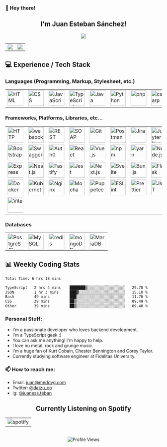 ### 👋 Hey there!

<h2 align="center"> I'm Juan Esteban Sánchez!</h2>
<p align="center">
  <img src="https://github-profile-trophy.vercel.app/?username=datzu712&row=2&column=3&theme=darkhub">
</p>

<table>
  <tr>
    <td valign="top">
        <img src="https://github-readme-stats-fork-liard.vercel.app/api?username=datzu712&theme=radical&show_icons=true&hide_border=false&count_private=true&include_all_commits=true&cache_seconds=1800"></img>
    </td>
    <td valign="top">
        <img src="https://github-readme-streak-stats.herokuapp.com/?user=datzu712&theme=radical&hide_border=false"></img>
    </td>
  </tr>
</table>

## 💻 Experience / Tech Stack

### Languages (Programming, Markup, Stylesheet, etc.)

<table>
	<tr>
		<td><img width="50" src="https://user-images.githubusercontent.com/25181517/192158954-f88b5814-d510-4564-b285-dff7d6400dad.png" alt="HTML" title="HTML"/></td>
		<td><img width="50" src="https://user-images.githubusercontent.com/25181517/183898674-75a4a1b1-f960-4ea9-abcb-637170a00a75.png" alt="CSS" title="CSS"/></td>
		<td><img width="50" src="https://user-images.githubusercontent.com/25181517/117447155-6a868a00-af3d-11eb-9cfe-245df15c9f3f.png" alt="JavaScript" title="JavaScript"/></td>
		<td><img width="50" src="https://user-images.githubusercontent.com/25181517/183890598-19a0ac2d-e88a-4005-a8df-1ee36782fde1.png" alt="TypeScript" title="TypeScript"/></td>
		<td><img width="50" src="https://user-images.githubusercontent.com/25181517/117201156-9a724800-adec-11eb-9a9d-3cd0f67da4bc.png" alt="Java" title="Java"/></td>
		<td><img width="50" src="https://user-images.githubusercontent.com/25181517/183423507-c056a6f9-1ba8-4312-a350-19bcbc5a8697.png" alt="Python" title="Python"/></td>
		<td><img width="50" src="https://user-images.githubusercontent.com/25181517/183570228-6a040b9f-3ddf-47a2-a201-743121dac664.png" alt="php" title="php"/></td>
		<td><img width="50" src="https://static-00.iconduck.com/assets.00/c-sharp-c-icon-1822x2048-wuf3ijab.png" alt="csharp" title="csharp"/></td>
		<td><img width="50" src="https://user-images.githubusercontent.com/25181517/192158606-7c2ef6bd-6e04-47cf-b5bc-da2797cb5bda.png" alt="bash" title="bash"/></td>
	</tr>
</table>

### Frameworks, Platforms, Libraries, etc...

<div>
	<table>
		<tr>
			<td><img width="50" src="https://user-images.githubusercontent.com/25181517/192107854-765620d7-f909-4953-a6da-36e1ef69eea6.png" alt="HTTP" title="HTTP"/></td>
			<td><img width="50" src="https://user-images.githubusercontent.com/25181517/187070862-03888f18-2e63-4332-95fb-3ba4f2708e59.png" alt="websocket" title="websocket"/></td>
			<td><img width="50" src="https://user-images.githubusercontent.com/25181517/192107858-fe19f043-c502-4009-8c47-476fc89718ad.png" alt="REST" title="REST"/></td>
			<td><img width="50" src="https://user-images.githubusercontent.com/25181517/192107860-9a9f0894-0e34-4ab3-964d-6297ee4c00e9.png" alt="SOAP" title="SOAP"/></td>
			<td><img width="50" src="https://user-images.githubusercontent.com/25181517/192108372-f71d70ac-7ae6-4c0d-8395-51d8870c2ef0.png" alt="Git" title="Git"/></td>
			<td><img width="50" src="https://user-images.githubusercontent.com/25181517/192109061-e138ca71-337c-4019-8d42-4792fdaa7128.png" alt="Postman" title="Postman"/></td>
			<td><img width="50" src="https://user-images.githubusercontent.com/25181517/183912952-83784e94-629d-4c34-a961-ae2ae795b662.png" alt="Jira" title="Jira"/></td>
			<td><img width="50" src="https://user-images.githubusercontent.com/25181517/183914128-3fc88b4a-4ac1-40e6-9443-9a30182379b7.png" alt="Jupyter Notebook" title="Jupyter Notebook"/></td>
			<td><img width="50" src="https://newrelic.com/themes/custom/erno/assets/mediakit/new_relic_logo_vertical.png" alt="New Relic" title="New Relic"/></td>
		</tr>
		<tr>
			<td><img width="50" src="https://user-images.githubusercontent.com/25181517/183898054-b3d693d4-dafb-4808-a509-bab54cf5de34.png" alt="Bootstrap" title="Bootstrap"/></td>
			<td><img width="50" src="https://user-images.githubusercontent.com/25181517/186711335-a3729606-5a78-4496-9a36-06efcc74f800.png" alt="Swagger" title="Swagger"/></td>
			<td><img width="50" src="https://cdn.brighttalk.com/ams/california/images/channel/19357/image_840418.png" alt="Auth0" title="Auth0"/></td>
			<td><img width="50" src="https://user-images.githubusercontent.com/25181517/183897015-94a058a6-b86e-4e42-a37f-bf92061753e5.png" alt="React" title="React"/></td>
			<td><img width="50" src="https://user-images.githubusercontent.com/25181517/117448124-a2da9800-af3e-11eb-85d2-bd1b69b65603.png" alt="Vue.js" title="Vue.js"/></td>
			<td><img width="50" src="https://user-images.githubusercontent.com/25181517/121401671-49102800-c959-11eb-9f6f-74d49a5e1774.png" alt="npm" title="npm"/></td>
			<td><img width="50" src="https://user-images.githubusercontent.com/25181517/183049794-a3dfaddd-22ee-4ffe-b0b4-549ccd4879f9.png" alt="yarn" title="yarn"/></td>
			<td><img width="50" src="https://user-images.githubusercontent.com/25181517/183568594-85e280a7-0d7e-4d1a-9028-c8c2209e073c.png" alt="Node.js" title="Node.js"/></td>
			<td><img width="50" src="https://www.svgrepo.com/show/354332/sentry-icon.svg" alt="Sentry" title="Sentry"/></td>
		</tr>
		<tr>
			<td><img width="50" src="https://user-images.githubusercontent.com/25181517/183859966-a3462d8d-1bc7-4880-b353-e2cbed900ed6.png" alt="Express" title="Express"/></td>
			<td><img width="50" src="https://github.com/marwin1991/profile-technology-icons/assets/136815194/519bfaf3-c242-431e-a269-876979f05574" alt="Nest.js" title="Nest.js"/></td>
			<td><img width="50" src="https://user-images.githubusercontent.com/46967826/235814699-7bf7e5ce-19d1-469b-9efe-fe89412349d8.png" alt="Fastify" title="Fastify"/></td>
			<td><img width="50" src="https://user-images.githubusercontent.com/25181517/187955005-f4ca6f1a-e727-497b-b81b-93fb9726268e.png" alt="Jest" title="Jest"/></td>
			<td><img width="50" src="https://github.com/marwin1991/profile-technology-icons/assets/136815194/5f8c622c-c217-4649-b0a9-7e0ee24bd704" alt="Next.js" title="Next.js"/></td>
			<td><img width="50" src="https://github.com/marwin1991/profile-technology-icons/assets/136815194/e56b5093-2f58-40cc-b194-5bdde41077b5" alt="Svelte" title="Svelte"/></td>
			<td><img width="50" src="https://github.com/marwin1991/profile-technology-icons/assets/136815194/7e9599e9-0570-4bb6-b17f-676ed589912f" alt="Bun.js" title="Bun.js"/></td>
			<td><img width="50" src="https://user-images.githubusercontent.com/25181517/183423775-2276e25d-d43d-4e58-890b-edbc88e915f7.png" alt="Flask" title="Flask"/></td>
			<td><img width="50" src="https://cdn.icon-icons.com/icons2/2415/PNG/512/apache_original_wordmark_logo_icon_146643.png" alt="Apache" title="Apache"/></td>
		</tr>
		<tr>
			<td><img width="50" src="https://user-images.githubusercontent.com/25181517/117207330-263ba280-adf4-11eb-9b97-0ac5b40bc3be.png" alt="Docker" title="Docker"/></td>
			<td><img width="50" src="https://user-images.githubusercontent.com/25181517/182534006-037f08b5-8e7b-4e5f-96b6-5d2a5558fa85.png" alt="Kubernetes" title="Kubernetes"/></td>
			<td><img width="50" src="https://user-images.githubusercontent.com/25181517/183345125-9a7cd2e6-6ad6-436f-8490-44c903bef84c.png" alt="Nginx" title="Nginx"/></td>
			<td><img width="50" src="https://user-images.githubusercontent.com/25181517/201476630-f47cfff6-fdee-4ee1-9092-1793b71b1ca3.png" alt="Mocha" title="Mocha"/></td>
			<td><img width="50" src="https://github.com/marwin1991/profile-technology-icons/assets/136815194/ab742751-b55b-43d7-8f49-9a67e293f67c" alt="Puppeteer" title="Puppeteer"/></td>
            		<td><img width="50" src="https://upload.wikimedia.org/wikipedia/commons/thumb/e/e3/ESLint_logo.svg/1200px-ESLint_logo.svg.png" alt="ESLint" title="ESLint"/></td>
            		<td><img width="50" src="https://brandslogos.com/wp-content/uploads/images/large/prettier-logo.png" alt="Prettier" title="Prettier"/></td>
            		<td><img width="50" src=https://seeklogo.com/images/J/jwt-logo-65D86B4640-seeklogo.com.png" alt="JWT" title="JWT"/></td>
			<td><img width="50" src=https://uxwing.com/wp-content/themes/uxwing/download/brands-and-social-media/webpack-icon.png" alt="Webpack" title="Webpack"/></td>
		</tr>
		<tr>
			<td><img width="50" src=https://libreriasjs.com/wp-content/uploads/2022/08/logo_vite-1.png" alt="Vite" title="Vite"/></td>
		</tr>
	</table>
</div>

### Databases

<div>
	<table>
		<tr>
			<td><img width="50" src="https://user-images.githubusercontent.com/25181517/117208740-bfb78400-adf5-11eb-97bb-09072b6bedfc.png" alt="PostgreSQL" title="PostgreSQL"/></code></td>
			<td><img width="50" src="https://user-images.githubusercontent.com/25181517/183896128-ec99105a-ec1a-4d85-b08b-1aa1620b2046.png" alt="MySQL" title="MySQL"/></code></td>
			<td><img width="50" src="https://user-images.githubusercontent.com/25181517/182884894-d3fa6ee0-f2b4-4960-9961-64740f533f2a.png" alt="redis" title="redis"/></code></td>
			<td><img width="50" src="https://user-images.githubusercontent.com/25181517/182884177-d48a8579-2cd0-447a-b9a6-ffc7cb02560e.png" alt="mongoDB" title="mongoDB"/></code></td>
			<td><img width="50" src="https://github.com/marwin1991/profile-technology-icons/assets/136815194/3c698a4f-84e4-4849-a900-476b14311634" alt="MariaDB" title="MariaDB"/></code></td>
		</tr>
	</table>
</div>

## 📊 Weekly Coding Stats

<!--START_SECTION:waka-->

```txt
Total Time: 6 hrs 18 mins

TypeScript   2 hrs 4 mins    ███████▒░░░░░░░░░░░░░░░░░   29.70 %
JSON         1 hr 3 mins     ███▓░░░░░░░░░░░░░░░░░░░░░   15.10 %
Bash         49 mins         ███░░░░░░░░░░░░░░░░░░░░░░   11.76 %
CSS          39 mins         ██▒░░░░░░░░░░░░░░░░░░░░░░   09.49 %
Other        39 mins         ██▒░░░░░░░░░░░░░░░░░░░░░░   09.40 %
```

<!--END_SECTION:waka-->

### Personal Stuff:

- I'm a passionate developer who loves backend development.
- I'm a TypeScript geek :)
- You can ask me anything! I'm happy to help.
- I love nu metal, rock and grunge music.
- I'm a huge fan of Kurt Cobain, Chester Bennington and Corey Taylor.
- Currently studying software engineer at Fidélitas University.

### 📫 How to reach me:

- Email: juan@meddyg.com
- Twitter: [@datzu_co](https://twitter.com/datzu_co)
- ig: [@juaness.teban](https://www.instagram.com/juaness.teban/)

<div align="center">
    <h2>Currently Listening on Spotify</h2>
    <table>
        <tr>
            <td><img src="https://spotify-github-profile.kittinanx.com/api/view?uid=31b2ceilkinst7dyrt7lyaha65we&cover_image=true&theme=default&show_offline=false&background_color=121212&interchange=false&bar_color=53b14f&bar_color_cover=false" alt="spotify" title="spotify"/></td>
        </tr>
    </table>
    <br>
    <img src="https://komarev.com/ghpvc/?username=datzu712" alt="Profile Views" title="Profile Views"/>
</div>
